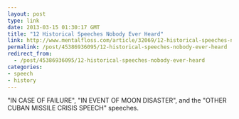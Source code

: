 ```yaml
---
layout: post
type: link
date: 2013-03-15 01:30:17 GMT
title: "12 Historical Speeches Nobody Ever Heard"
link: http://www.mentalfloss.com/article/32069/12-historical-speeches-nobody-ever-heard
permalink: /post/45386936095/12-historical-speeches-nobody-ever-heard
redirect_from: 
  - /post/45386936095/12-historical-speeches-nobody-ever-heard
categories:
- speech
- history
---
```

"IN CASE OF FAILURE", "IN EVENT OF MOON DISASTER", and the "OTHER CUBAN MISSILE CRISIS SPEECH" speeches.